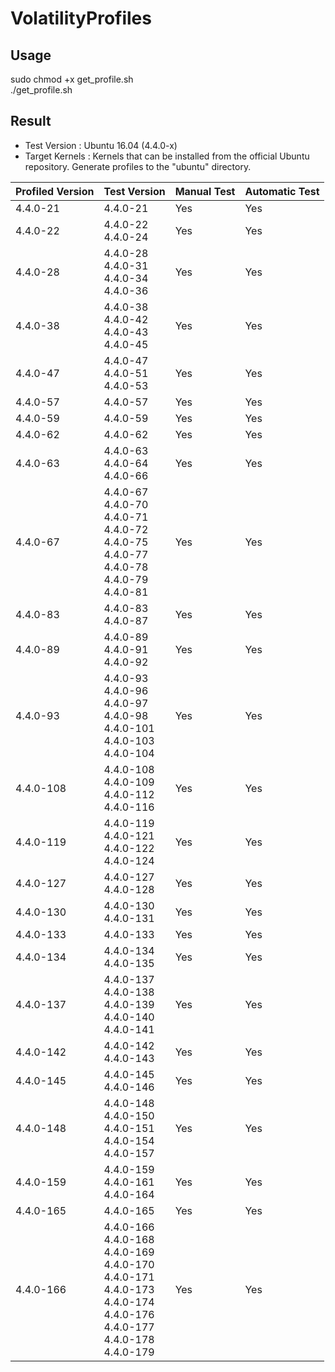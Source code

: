 # VolatilityProfiles
## Usage
sudo chmod +x get_profile.sh <br>
./get_profile.sh
## Result
- Test Version : Ubuntu 16.04 (4.4.0-x)
- Target Kernels : Kernels that can be installed from the official Ubuntu repository.
Generate profiles to the "ubuntu" directory.

| Profiled Version | Test Version | Manual Test | Automatic Test |
|------------------|---------------|-------------|-----------------|
| 4.4.0-21       | 4.4.0-21      | Yes         | Yes             |
| 4.4.0-22         | 4.4.0-22<br>4.4.0-24                                                                                                                        | Yes         | Yes             |
| 4.4.0-28         | 4.4.0-28<br>4.4.0-31<br>4.4.0-34<br>4.4.0-36                                                                                                | Yes         | Yes             |
| 4.4.0-38         | 4.4.0-38<br>4.4.0-42<br>4.4.0-43<br>4.4.0-45                                                                                                | Yes         | Yes             |
| 4.4.0-47         | 4.4.0-47<br>4.4.0-51<br>4.4.0-53                                                                                                            | Yes         | Yes             |
| 4.4.0-57         | 4.4.0-57                                                                                                                                    | Yes         | Yes             |
| 4.4.0-59         | 4.4.0-59                                                                                                                                    | Yes         | Yes             |
| 4.4.0-62         | 4.4.0-62                                                                                                                                    | Yes         | Yes             |
| 4.4.0-63         | 4.4.0-63<br>4.4.0-64<br>4.4.0-66                                                                                                            | Yes         | Yes             |
| 4.4.0-67         | 4.4.0-67<br>4.4.0-70<br>4.4.0-71<br>4.4.0-72<br>4.4.0-75<br>4.4.0-77<br>4.4.0-78<br>4.4.0-79<br>4.4.0-81                                    | Yes         | Yes             |
| 4.4.0-83         | 4.4.0-83<br>4.4.0-87                                                                                                                        | Yes         | Yes             |
| 4.4.0-89         | 4.4.0-89<br>4.4.0-91<br>4.4.0-92                                                                                                            | Yes         | Yes              |
| 4.4.0-93         | 4.4.0-93<br>4.4.0-96<br>4.4.0-97<br>4.4.0-98<br>4.4.0-101<br>4.4.0-103<br>4.4.0-104                                                         | Yes         | Yes             |
| 4.4.0-108        | 4.4.0-108<br>4.4.0-109<br>4.4.0-112<br>4.4.0-116                                                                                            | Yes         | Yes             |
| 4.4.0-119        | 4.4.0-119<br>4.4.0-121<br>4.4.0-122<br>4.4.0-124                                                                                            | Yes         | Yes             |
| 4.4.0-127        | 4.4.0-127<br>4.4.0-128                                                                                                                      | Yes         | Yes             |
| 4.4.0-130        | 4.4.0-130<br>4.4.0-131                                                                                                                      | Yes         | Yes             |
| 4.4.0-133        | 4.4.0-133                                                                                                                                   | Yes         | Yes             |
| 4.4.0-134        | 4.4.0-134<br>4.4.0-135                                                                                                                      | Yes         | Yes             |
| 4.4.0-137        | 4.4.0-137<br>4.4.0-138<br>4.4.0-139<br>4.4.0-140<br>4.4.0-141                                                                               | Yes         | Yes             |
| 4.4.0-142        | 4.4.0-142<br>4.4.0-143                                                                                                                      | Yes         | Yes             |
| 4.4.0-145        | 4.4.0-145<br>4.4.0-146                                                                                                                      | Yes         | Yes             |
| 4.4.0-148        | 4.4.0-148<br>4.4.0-150<br>4.4.0-151<br>4.4.0-154<br>4.4.0-157                                                                               | Yes         | Yes              |
| 4.4.0-159        | 4.4.0-159<br>4.4.0-161<br>4.4.0-164                                                                                                         | Yes         | Yes             |
| 4.4.0-165        | 4.4.0-165                                                                                                                                   | Yes         | Yes             |
| 4.4.0-166        | 4.4.0-166<br>4.4.0-168<br>4.4.0-169<br>4.4.0-170<br>4.4.0-171<br>4.4.0-173<br>4.4.0-174<br>4.4.0-176<br>4.4.0-177<br>4.4.0-178<br>4.4.0-179 | Yes         | Yes             |
